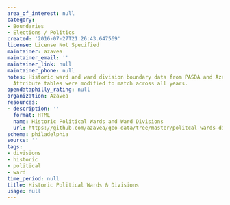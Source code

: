 ```yaml
---
area_of_interest: null
category:
- Boundaries
- Elections / Politics
created: '2016-07-27T21:26:43.647569'
license: License Not Specified
maintainer: azavea
maintainer_email: ''
maintainer_link: null
maintainer_phone: null
notes: Historic ward and ward division boundary data from PASDA and Azavea archives.
  Attribute tables were modified to match across all years.
opendataphilly_rating: null
organization: Azavea
resources:
- description: ''
  format: HTML
  name: Historic Political Wards and Ward Divisions
  url: https://github.com/azavea/geo-data/tree/master/politcal-wards-divisions
schema: philadelphia
source: ''
tags:
- divisions
- historic
- political
- ward
time_period: null
title: Historic Political Wards & Divisions
usage: null
---
```


